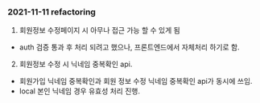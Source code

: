 ### 2021-11-11 refactoring

1. 회원정보 수정페이지 시 아무나 접근 가능 할 수 있게 됨

- auth 검증 통과 후 처리 되려고 했으나, 프론트엔드에서 자체처리 하기로 함.

2. 회원정보 수정 시 닉네임 중복확인 api.

- 회원가입 닉네임 중복확인과 회원 정보 수정 닉네임 중복확인 api가 동시에 쓰임.
- local 본인 닉네임 경우 유효성 처리 진행.
